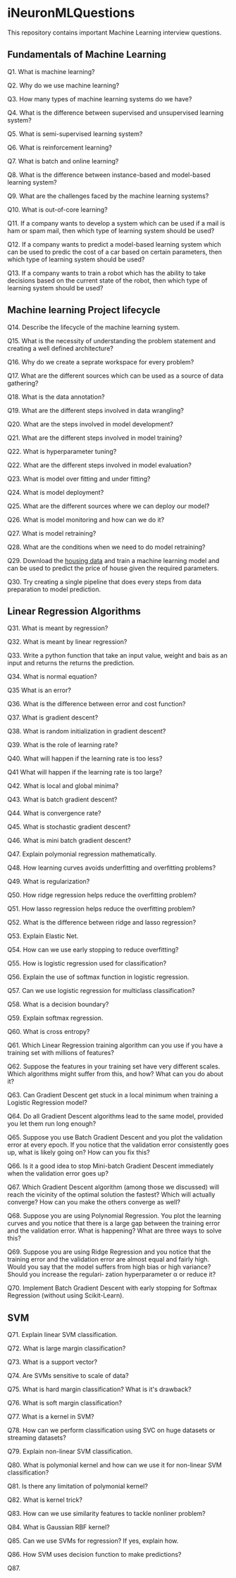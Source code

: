 # iNeuronMLQuestions

This repository contains important Machine Learning interview questions.

## Fundamentals of Machine Learning
Q1. What is machine learning?

Q2. Why do we use machine learning?

Q3. How many types of machine learning systems do we have?

Q4. What is the difference between supervised and unsupervised learning system?

Q5. What is semi-supervised learning system?

Q6. What is reinforcement learning?

Q7. What is batch and online learning?

Q8. What is the difference between instance-based and model-based learning system?

Q9. What are the challenges faced by the machine learning systems?

Q10. What is out-of-core learning?

Q11. If a company wants to develop a system which can be used if a mail is ham or spam mail, then which type of learning system should be used?

Q12. If a company wants to predict a model-based learning system which can be used to predic the cost of a car based on certain parameters, then which type of learning system should be used?

Q13. If a company wants to train a robot which has the ability to take decisions based on the current state of the robot, then which type of learning system should be used?

## Machine learning Project lifecycle

Q14. Describe the lifecycle of the machine learning system.

Q15. What is the necessity of understanding the problem statement and creating a well defined architecture?

Q16. Why do we create a seprate workspace for every problem?

Q17. What are the different sources which can be used as a source of data gathering?

Q18. What is the data annotation?

Q19. What are the different steps involved in data wrangling?

Q20. What are the steps involved in model development?

Q21. What are the different steps involved in model training?

Q22. What is hyperparameter tuning?

Q22. What are the different steps involved in model evaluation?

Q23. What is model over fitting and under fitting?

Q24. What is model deployment?

Q25. What are the different sources where we can deploy our model?

Q26. What is model monitoring and how can we do it?

Q27. What is model retraining?

Q28. What are the conditions when we need to do model retraining?

Q29. Download the [housing data](https://www.kaggle.com/datasets/camnugent/california-housing-prices) and train a machine learning model and can be used to predict the price of house given the required parameters.

Q30. Try creating a single pipeline that does every steps from data preparation to model prediction.

## Linear Regression Algorithms
Q31. What is meant by regression?

Q32. What is meant by linear regression?

Q33. Write a python function that take an input value, weight and bais as an input and returns the returns the prediction.

Q34. What is normal equation?

Q35 What is an error?

Q36. What is the difference between error and cost function?

Q37. What is gradient descent?

Q38. What is random initialization in gradient descent?

Q39. What is the role of learning rate?

Q40. What will happen if the learning rate is too less?

Q41 What will happen if the learning rate is too large?

Q42. What is local and global minima?

Q43. What is batch gradient descent?

Q44. What is convergence rate?

Q45. What is stochastic gradient descent?

Q46. What is mini batch gradient descent?

Q47. Explain polymonial regression mathematically.

Q48. How learning curves avoids underfitting and overfitting problems?

Q49. What is regularization?

Q50. How ridge regression helps reduce the overfitting problem?

Q51. How lasso regression helps reduce the overfitting problem?

Q52. What is the difference between ridge and lasso regression?

Q53. Explain Elastic Net.

Q54. How can we use early stopping to reduce overfitting?

Q55. How is logistic regression used for classification?

Q56. Explain the use of softmax function in logistic regression.

Q57. Can we use logistic regression for multiclass classification?

Q58. What is a decision boundary?

Q59. Explain softmax regression.

Q60. What is cross entropy?

Q61. Which Linear Regression training algorithm can you use if you have a training
set with millions of features?

Q62. Suppose the features in your training set have very different scales. Which algorithms might suffer from this, and how? What can you do about it?

Q63. Can Gradient Descent get stuck in a local minimum when training a Logistic
Regression model?

Q64. Do all Gradient Descent algorithms lead to the same model, provided you let
them run long enough?

Q65. Suppose you use Batch Gradient Descent and you plot the validation error at
every epoch. If you notice that the validation error consistently goes up, what is
likely going on? How can you fix this?

Q66. Is it a good idea to stop Mini-batch Gradient Descent immediately when the validation error goes up?

Q67. Which Gradient Descent algorithm (among those we discussed) will reach the
vicinity of the optimal solution the fastest? Which will actually converge? How
can you make the others converge as well?

Q68. Suppose you are using Polynomial Regression. You plot the learning curves and
you notice that there is a large gap between the training error and the validation
error. What is happening? What are three ways to solve this?

Q69. Suppose you are using Ridge Regression and you notice that the training error
and the validation error are almost equal and fairly high. Would you say that the
model suffers from high bias or high variance? Should you increase the regulari‐
zation hyperparameter α or reduce it?

Q70. Implement Batch Gradient Descent with early stopping for Softmax Regression
(without using Scikit-Learn).

## SVM
Q71. Explain linear SVM classification.

Q72. What is large margin classification?

Q73. What is a support vector?

Q74. Are SVMs sensitive to scale of data?

Q75. What is hard margin classification? What is it's drawback?

Q76. What is soft margin classification?

Q77. What is a kernel in SVM?

Q78. How can we perform classification using SVC on huge datasets or streaming datasets?

Q79. Explain non-linear SVM classification.

Q80. What is polymonial kernel and how can we use it for non-linear SVM classification?

Q81. Is there any limitation of polymonial kernel?

Q82. What is kernel trick?

Q83. How can we use similarity features to tackle nonliner problem?

Q84. What is Gaussian RBF kernel?

Q85. Can we use SVMs for regression? If yes, explain how.

Q86. How SVM uses decision function to make predictions?

Q87. 



